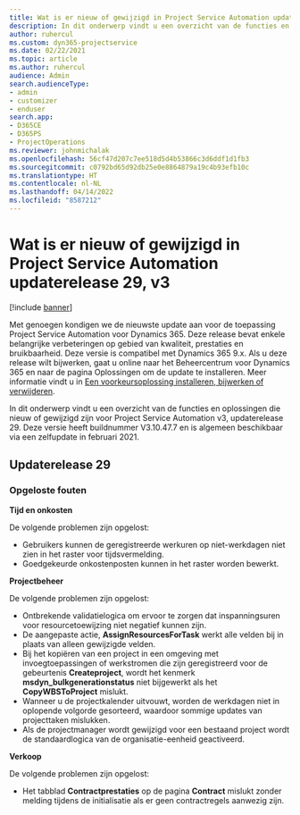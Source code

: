 ```yaml
---
title: Wat is er nieuw of gewijzigd in Project Service Automation updaterelease 29, v3
description: In dit onderwerp vindt u een overzicht van de functies en oplossingen die beschikbaar zijn voor Project Service Automation updaterelease 29, v3.
author: ruhercul
ms.custom: dyn365-projectservice
ms.date: 02/22/2021
ms.topic: article
ms.author: ruhercul
audience: Admin
search.audienceType:
- admin
- customizer
- enduser
search.app:
- D365CE
- D365PS
- ProjectOperations
ms.reviewer: johnmichalak
ms.openlocfilehash: 56cf47d207c7ee518d5d4b53866c3d6ddf1d1fb3
ms.sourcegitcommit: c0792bd65d92db25e0e8864879a19c4b93efb10c
ms.translationtype: HT
ms.contentlocale: nl-NL
ms.lasthandoff: 04/14/2022
ms.locfileid: "8587212"
---
```

# <a name="whats-new-or-changed-in-project-service-automation-update-release-29-v3"></a>Wat is er nieuw of gewijzigd in Project Service Automation updaterelease 29, v3

[!include [banner](../includes/psa-now-project-operations.md)]

Met genoegen kondigen we de nieuwste update aan voor de toepassing Project Service Automation voor Dynamics 365. Deze release bevat enkele belangrijke verbeteringen op gebied van kwaliteit, prestaties en bruikbaarheid. Deze versie is compatibel met Dynamics 365 9.x. Als u deze release wilt bijwerken, gaat u online naar het Beheercentrum voor Dynamics 365 en naar de pagina Oplossingen om de update te installeren. Meer informatie vindt u in [Een voorkeursoplossing installeren, bijwerken of verwijderen](/power-platform/admin/install-remove-preferred-solution).

In dit onderwerp vindt u een overzicht van de functies en oplossingen die nieuw of gewijzigd zijn voor Project Service Automation v3, updaterelease 29. Deze versie heeft buildnummer V3.10.47.7 en is algemeen beschikbaar via een zelfupdate in februari 2021.

## <a name="update-release-29"></a>Updaterelease 29

### <a name="bug-fixes"></a>Opgeloste fouten

**Tijd en onkosten**

De volgende problemen zijn opgelost:

- Gebruikers kunnen de geregistreerde werkuren op niet-werkdagen niet zien in het raster voor tijdsvermelding.
- Goedgekeurde onkostenposten kunnen in het raster worden bewerkt.

**Projectbeheer**

De volgende problemen zijn opgelost:

- Ontbrekende validatielogica om ervoor te zorgen dat inspanningsuren voor resourcetoewijzing niet negatief kunnen zijn.
- De aangepaste actie, **AssignResourcesForTask** werkt alle velden bij in plaats van alleen gewijzigde velden.
- Bij het kopiëren van een project in een omgeving met invoegtoepassingen of werkstromen die zijn geregistreerd voor de gebeurtenis **Createproject**, wordt het kenmerk **msdyn_bulkgenerationstatus** niet bijgewerkt als het **CopyWBSToProject** mislukt.
- Wanneer u de projectkalender uitvouwt, worden de werkdagen niet in oplopende volgorde gesorteerd, waardoor sommige updates van projecttaken mislukken.
- Als de projectmanager wordt gewijzigd voor een bestaand project wordt de standaardlogica van de organisatie-eenheid geactiveerd.

**Verkoop**

De volgende problemen zijn opgelost:

- Het tabblad **Contractprestaties** op de pagina **Contract** mislukt zonder melding tijdens de initialisatie als er geen contractregels aanwezig zijn.
